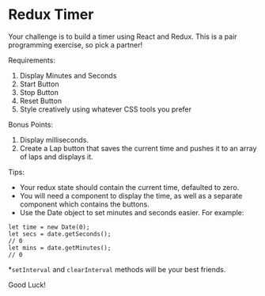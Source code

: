# Redux Timer

Your challenge is to build a timer using React and Redux. This is a pair programming exercise, so pick a partner!

Requirements: 
1) Display Minutes and Seconds 
2) Start Button 
3) Stop Button 
4) Reset Button 
5) Style creatively using whatever CSS tools you prefer

Bonus Points: 
1) Display milliseconds. 
2) Create a Lap button that saves the current time and pushes it to an array of laps and displays it.

Tips:

* Your redux state should contain the current time, defaulted to zero.
* You will need a component to display the time, as well as a separate component which contains the buttons.
* Use the Date object to set minutes and seconds easier. For example:

```
let time = new Date(0);  
let secs = date.getSeconds();  
// 0
let mins = date.getMinutes();  
// 0
```

*`setInterval` and `clearInterval` methods will be your best friends.

Good Luck!

